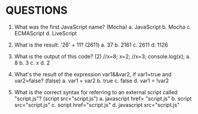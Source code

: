 # QUESTIONS

1) What was the first JavaScript name? (Mocha)
    a. JavaScript
    b. Mocha
    c. ECMAScript
    d. LiveScript
2) What is the result: '26' + 11? (2611)
    a. 37
    b. 2161
    c. 2611
    d. 1126
3) What is the output of this code? (2)
//x=8;
x=2;
//x=3;
console.log(x);
    a. 8
    b. 3
    c. x
    d. 2

4) What's the result of the expression var1&&var2, if var1=true and var2=false? (false)
    a. var1 =  var2
    b. true
    c. false
    d. var1 = !var2
5) What is the correct syntax for referring to an external script
called "script.js"? (script srс="script.js")
    a. javascript href= "script.js"
    b. script srс="script.js"
    c. script href="script.js"
    d. javascript srс="script.js"
